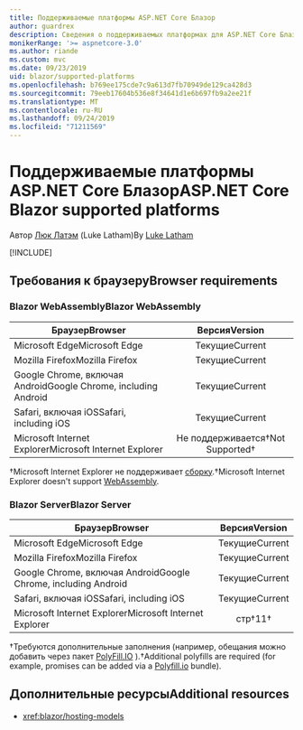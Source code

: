 ```yaml
---
title: Поддерживаемые платформы ASP.NET Core Блазор
author: guardrex
description: Сведения о поддерживаемых платформах для ASP.NET Core Блазор.
monikerRange: '>= aspnetcore-3.0'
ms.author: riande
ms.custom: mvc
ms.date: 09/23/2019
uid: blazor/supported-platforms
ms.openlocfilehash: b769ee175cde7c9a613d7fb70949de129ca428d3
ms.sourcegitcommit: 79eeb17604b536e8f34641d1e6b697fb9a2ee21f
ms.translationtype: MT
ms.contentlocale: ru-RU
ms.lasthandoff: 09/24/2019
ms.locfileid: "71211569"
---
```

# <a name="aspnet-core-blazor-supported-platforms"></a><span data-ttu-id="e797c-103">Поддерживаемые платформы ASP.NET Core Блазор</span><span class="sxs-lookup"><span data-stu-id="e797c-103">ASP.NET Core Blazor supported platforms</span></span>

<span data-ttu-id="e797c-104">Автор [Люк Латэм](https://github.com/guardrex) (Luke Latham)</span><span class="sxs-lookup"><span data-stu-id="e797c-104">By [Luke Latham](https://github.com/guardrex)</span></span>

[!INCLUDE[](~/includes/blazorwasm-preview-notice.md)]

## <a name="browser-requirements"></a><span data-ttu-id="e797c-105">Требования к браузеру</span><span class="sxs-lookup"><span data-stu-id="e797c-105">Browser requirements</span></span>

### <a name="blazor-webassembly"></a><span data-ttu-id="e797c-106">Blazor WebAssembly</span><span class="sxs-lookup"><span data-stu-id="e797c-106">Blazor WebAssembly</span></span>

| <span data-ttu-id="e797c-107">Браузер</span><span class="sxs-lookup"><span data-stu-id="e797c-107">Browser</span></span>                          | <span data-ttu-id="e797c-108">Версия</span><span class="sxs-lookup"><span data-stu-id="e797c-108">Version</span></span>               |
| -------------------------------- | :-------------------: |
| <span data-ttu-id="e797c-109">Microsoft Edge</span><span class="sxs-lookup"><span data-stu-id="e797c-109">Microsoft Edge</span></span>                   | <span data-ttu-id="e797c-110">Текущие</span><span class="sxs-lookup"><span data-stu-id="e797c-110">Current</span></span>               |
| <span data-ttu-id="e797c-111">Mozilla Firefox</span><span class="sxs-lookup"><span data-stu-id="e797c-111">Mozilla Firefox</span></span>                  | <span data-ttu-id="e797c-112">Текущие</span><span class="sxs-lookup"><span data-stu-id="e797c-112">Current</span></span>               |
| <span data-ttu-id="e797c-113">Google Chrome, включая Android</span><span class="sxs-lookup"><span data-stu-id="e797c-113">Google Chrome, including Android</span></span> | <span data-ttu-id="e797c-114">Текущие</span><span class="sxs-lookup"><span data-stu-id="e797c-114">Current</span></span>               |
| <span data-ttu-id="e797c-115">Safari, включая iOS</span><span class="sxs-lookup"><span data-stu-id="e797c-115">Safari, including iOS</span></span>            | <span data-ttu-id="e797c-116">Текущие</span><span class="sxs-lookup"><span data-stu-id="e797c-116">Current</span></span>               |
| <span data-ttu-id="e797c-117">Microsoft Internet Explorer</span><span class="sxs-lookup"><span data-stu-id="e797c-117">Microsoft Internet Explorer</span></span>      | <span data-ttu-id="e797c-118">Не поддерживается&dagger;</span><span class="sxs-lookup"><span data-stu-id="e797c-118">Not Supported&dagger;</span></span> |

<span data-ttu-id="e797c-119">&dagger;Microsoft Internet Explorer не поддерживает [сборку](https://webassembly.org).</span><span class="sxs-lookup"><span data-stu-id="e797c-119">&dagger;Microsoft Internet Explorer doesn't support [WebAssembly](https://webassembly.org).</span></span>

### <a name="blazor-server"></a><span data-ttu-id="e797c-120">Blazor Server</span><span class="sxs-lookup"><span data-stu-id="e797c-120">Blazor Server</span></span>

| <span data-ttu-id="e797c-121">Браузер</span><span class="sxs-lookup"><span data-stu-id="e797c-121">Browser</span></span>                          | <span data-ttu-id="e797c-122">Версия</span><span class="sxs-lookup"><span data-stu-id="e797c-122">Version</span></span>    |
| -------------------------------- | :--------: |
| <span data-ttu-id="e797c-123">Microsoft Edge</span><span class="sxs-lookup"><span data-stu-id="e797c-123">Microsoft Edge</span></span>                   | <span data-ttu-id="e797c-124">Текущие</span><span class="sxs-lookup"><span data-stu-id="e797c-124">Current</span></span>    |
| <span data-ttu-id="e797c-125">Mozilla Firefox</span><span class="sxs-lookup"><span data-stu-id="e797c-125">Mozilla Firefox</span></span>                  | <span data-ttu-id="e797c-126">Текущие</span><span class="sxs-lookup"><span data-stu-id="e797c-126">Current</span></span>    |
| <span data-ttu-id="e797c-127">Google Chrome, включая Android</span><span class="sxs-lookup"><span data-stu-id="e797c-127">Google Chrome, including Android</span></span> | <span data-ttu-id="e797c-128">Текущие</span><span class="sxs-lookup"><span data-stu-id="e797c-128">Current</span></span>    |
| <span data-ttu-id="e797c-129">Safari, включая iOS</span><span class="sxs-lookup"><span data-stu-id="e797c-129">Safari, including iOS</span></span>            | <span data-ttu-id="e797c-130">Текущие</span><span class="sxs-lookup"><span data-stu-id="e797c-130">Current</span></span>    |
| <span data-ttu-id="e797c-131">Microsoft Internet Explorer</span><span class="sxs-lookup"><span data-stu-id="e797c-131">Microsoft Internet Explorer</span></span>      | <span data-ttu-id="e797c-132">стр&dagger;</span><span class="sxs-lookup"><span data-stu-id="e797c-132">11&dagger;</span></span> |

<span data-ttu-id="e797c-133">&dagger;Требуются дополнительные заполнения (например, обещания можно добавить через пакет [PolyFill.IO](https://polyfill.io/v3/) ).</span><span class="sxs-lookup"><span data-stu-id="e797c-133">&dagger;Additional polyfills are required (for example, promises can be added via a [Polyfill.io](https://polyfill.io/v3/) bundle).</span></span>

## <a name="additional-resources"></a><span data-ttu-id="e797c-134">Дополнительные ресурсы</span><span class="sxs-lookup"><span data-stu-id="e797c-134">Additional resources</span></span>

* <xref:blazor/hosting-models>

